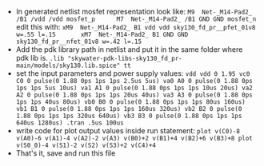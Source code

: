 - In generated netlist mosfet representation look like:
    ``M9  Net-_M14-Pad2_ /B1 /vdd /vdd mosfet_p		
      M7  Net-_M14-Pad2_ /B1 GND GND mosfet_n	``
      edit this with:
      ``xM9  Net-_M14-Pad2_ B1 vdd vdd sky130_fd_pr__pfet_01v8 w=.55 l=.15		
        xM7  Net-_M14-Pad2_ B1 GND GND sky130_fd_pr__nfet_01v8 w=.42 l=.15``
- Add the pdk library path in netlist and put it in the same folder where pdk lib is.
  `.lib "skywater-pdk-libs-sky130_fd_pr-main/models/sky130.lib.spice" tt`
- set the input parameters and power supply values:
  ``vdd vdd 0 1.95
    vc0 C0 0 pulse(0 1.88 0ps 1ps 1ps 2.5us 5us)
    va0 A0 0 pulse(0 1.88 0ps 1ps 1ps 5us 10us)
    va1 A1 0 pulse(0 1.88 0ps 1ps 1ps 10us 20us)
    va2 A2 0 pulse(0 1.88 0ps 1ps 1ps 20us 40us)
    va3 A3 0 pulse(0 1.88 0ps 1ps 1ps 40us 80us)
    vb0 B0 0 pulse(0 1.88 0ps 1ps 1ps 80us 160us)
    vb1 B1 0 pulse(0 1.88 0ps 1ps 1ps 160us 320us)
    vb2 B2 0 pulse(0 1.88 0ps 1ps 1ps 320us 640us)
    vb3 B3 0 pulse(0 1.88 0ps 1ps 1ps 640us 1280us)
    .tran .5us 100us``
- write code for plot output values inside run statement:
  ``plot v(C0)-8 v(A0)-6 v(A1)-4 v(A2)-2 v(A3) v(B0)+2 v(B1)+4 v(B2)+6 v(B3)+8
    plot v(S0_0)-4 v(S1)-2 v(S2) v(S3)+2 v(C4)+4``
- That's it, save and run this file
